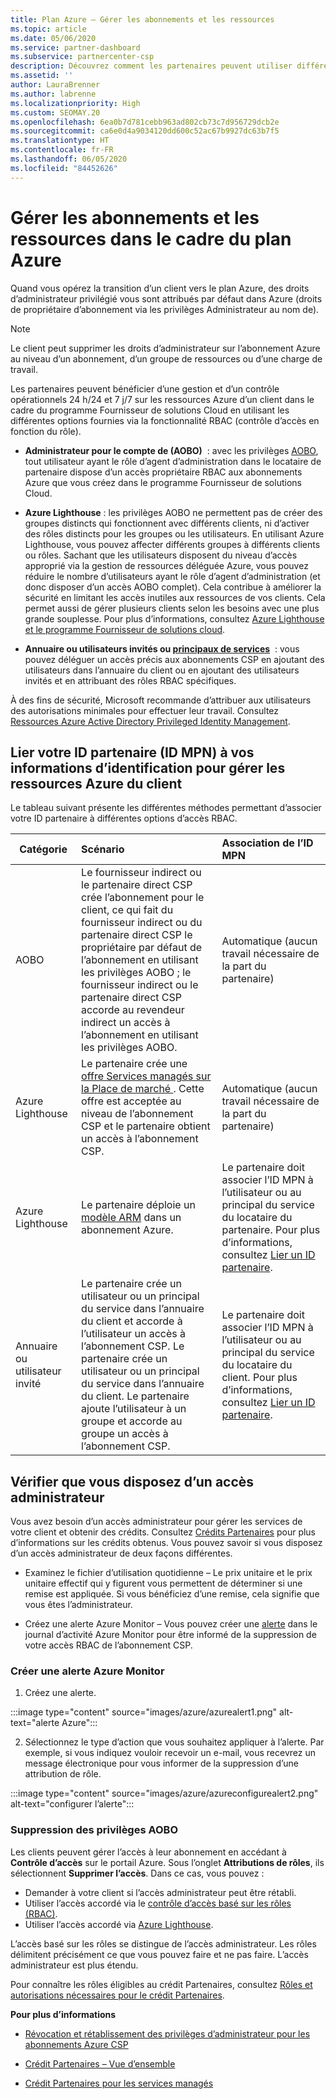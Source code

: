 ```yaml
---
title: Plan Azure – Gérer les abonnements et les ressources
ms.topic: article
ms.date: 05/06/2020
ms.service: partner-dashboard
ms.subservice: partnercenter-csp
description: Découvrez comment les partenaires peuvent utiliser différentes options de contrôle d’accès basé sur les rôles (RBAC) pour bénéficier d’une gestion et d’un contrôle opérationnels sur les ressources Azure d’un client.
ms.assetid: ''
author: LauraBrenner
ms.author: labrenne
ms.localizationpriority: High
ms.custom: SEOMAY.20
ms.openlocfilehash: 6ea0b7d781cebb963ad802cb73c7d956729dcb2e
ms.sourcegitcommit: ca6e0d4a9034120dd600c52ac67b9927dc63b7f5
ms.translationtype: HT
ms.contentlocale: fr-FR
ms.lasthandoff: 06/05/2020
ms.locfileid: "84452626"
---
```

# <a name="manage-subscriptions-and-resources-under-the-azure-plan"></a>Gérer les abonnements et les ressources dans le cadre du plan Azure

Quand vous opérez la transition d’un client vers le plan Azure, des droits d’administrateur privilégié vous sont attribués par défaut dans Azure (droits de propriétaire d’abonnement via les privilèges Administrateur au nom de).

 > [!NOTE]
 > Le client peut supprimer les droits d’administrateur sur l’abonnement Azure au niveau d’un abonnement, d’un groupe de ressources ou d’une charge de travail. 

 Les partenaires peuvent bénéficier d’une gestion et d’un contrôle opérationnels 24 h/24 et 7 j/7 sur les ressources Azure d’un client dans le cadre du programme Fournisseur de solutions Cloud en utilisant les différentes options fournies via la fonctionnalité RBAC (contrôle d’accès en fonction du rôle). 

- **Administrateur pour le compte de (AOBO)**  : avec les privilèges [AOBO](https://channel9.msdn.com/Series/cspdev/Module-11-Admin-On-Behalf-Of-AOBO), tout utilisateur ayant le rôle d’agent d’administration dans le locataire de partenaire dispose d’un accès propriétaire RBAC aux abonnements Azure que vous créez dans le programme Fournisseur de solutions Cloud.

- **Azure Lighthouse** : les privilèges AOBO ne permettent pas de créer des groupes distincts qui fonctionnent avec différents clients, ni d’activer des rôles distincts pour les groupes ou les utilisateurs. En utilisant Azure Lighthouse, vous pouvez affecter différents groupes à différents clients ou rôles. Sachant que les utilisateurs disposent du niveau d’accès approprié via la gestion de ressources déléguée Azure, vous pouvez réduire le nombre d’utilisateurs ayant le rôle d’agent d’administration (et donc disposer d’un accès AOBO complet). Cela contribue à améliorer la sécurité en limitant les accès inutiles aux ressources de vos clients. Cela permet aussi de gérer plusieurs clients selon les besoins avec une plus grande souplesse. Pour plus d’informations, consultez [Azure Lighthouse et le programme Fournisseur de solutions cloud](https://docs.microsoft.com/azure/lighthouse/concepts/cloud-solution-provider).

-  **Annuaire ou utilisateurs invités ou [principaux de services](https://docs.microsoft.com/azure/active-directory/develop/app-objects-and-service-principals)**  : vous pouvez déléguer un accès précis aux abonnements CSP en ajoutant des utilisateurs dans l’annuaire du client ou en ajoutant des utilisateurs invités et en attribuant des rôles RBAC spécifiques. 

À des fins de sécurité, Microsoft recommande d’attribuer aux utilisateurs des autorisations minimales pour effectuer leur travail. Consultez [Ressources Azure Active Directory Privileged Identity Management](https://docs.microsoft.com/azure/active-directory/privileged-identity-management/pim-configure). 

## <a name="link-your-partner-id-mpn-idto-your-credentials-for-managing-customers-azure-resources"></a>Lier votre ID partenaire (ID MPN) à vos informations d’identification pour gérer les ressources Azure du client

Le tableau suivant présente les différentes méthodes permettant d’associer votre ID partenaire à différentes options d’accès RBAC.

|**Catégorie**   |**Scénario**   |**Association de l’ID MPN**|
|-----------------|:------------------------|:------------------|
|AOBO   |Le fournisseur indirect ou le partenaire direct CSP crée l’abonnement pour le client, ce qui fait du fournisseur indirect ou du partenaire direct CSP le propriétaire par défaut de l’abonnement en utilisant les privilèges AOBO ; le fournisseur indirect ou le partenaire direct CSP accorde au revendeur indirect un accès à l’abonnement en utilisant les privilèges AOBO.|Automatique (aucun travail nécessaire de la part du partenaire)|
|Azure Lighthouse|Le partenaire crée une [offre Services managés sur la Place de marché ](https://docs.microsoft.com/azure/lighthouse/concepts/managed-services-offers). Cette offre est acceptée au niveau de l’abonnement CSP et le partenaire obtient un accès à l’abonnement CSP.|Automatique (aucun travail nécessaire de la part du partenaire)|
|Azure Lighthouse|Le partenaire déploie un [modèle ARM](https://docs.microsoft.com/azure/lighthouse/how-to/onboard-customer) dans un abonnement Azure.|Le partenaire doit associer l’ID MPN à l’utilisateur ou au principal du service du locataire du partenaire. Pour plus d’informations, consultez [Lier un ID partenaire](https://docs.microsoft.com/azure/billing/billing-partner-admin-link-started).|
|Annuaire ou utilisateur invité|Le partenaire crée un utilisateur ou un principal du service dans l’annuaire du client et accorde à l’utilisateur un accès à l’abonnement CSP. Le partenaire crée un utilisateur ou un principal du service dans l’annuaire du client. Le partenaire ajoute l’utilisateur à un groupe et accorde au groupe un accès à l’abonnement CSP.|Le partenaire doit associer l’ID MPN à l’utilisateur ou au principal du service du locataire du client. Pour plus d’informations, consultez [Lier un ID partenaire](https://docs.microsoft.com/azure/billing/billing-partner-admin-link-started).|

## <a name="confirm-that-you-have-admin-access"></a>Vérifier que vous disposez d’un accès administrateur

Vous avez besoin d’un accès administrateur pour gérer les services de votre client et obtenir des crédits. Consultez [Crédits Partenaires](partner-earned-credit.md) pour plus d’informations sur les crédits obtenus. Vous pouvez savoir si vous disposez d’un accès administrateur de deux façons différentes.

- Examinez le fichier d’utilisation quotidienne – Le prix unitaire et le prix unitaire effectif qui y figurent vous permettent de déterminer si une remise est appliquée. Si vous bénéficiez d’une remise, cela signifie que vous êtes l’administrateur.

- Créez une alerte Azure Monitor – Vous pouvez créer une [alerte](https://docs.microsoft.com/azure/azure-monitor/platform/alerts-activity-log) dans le journal d’activité Azure Monitor pour être informé de la suppression de votre accès RBAC de l’abonnement CSP.

### <a name="create-an-azure-monitor-alert"></a>Créer une alerte Azure Monitor

1. Créez une alerte.

:::image type="content" source="images/azure/azurealert1.png" alt-text="alerte Azure":::

2. Sélectionnez le type d’action que vous souhaitez appliquer à l’alerte. Par exemple, si vous indiquez vouloir recevoir un e-mail, vous recevrez un message électronique pour vous informer de la suppression d’une attribution de rôle.

:::image type="content" source="images/azure/azureconfigurealert2.png" alt-text="configurer l’alerte":::

### <a name="aobo-removal"></a>Suppression des privilèges AOBO

Les clients peuvent gérer l’accès à leur abonnement en accédant à **Contrôle d’accès** sur le portail Azure. Sous l’onglet **Attributions de rôles**, ils sélectionnent **Supprimer l’accès**. Dans ce cas, vous pouvez :

- Demander à votre client si l’accès administrateur peut être rétabli.
- Utiliser l’accès accordé via le [contrôle d’accès basé sur les rôles (RBAC)](https://docs.microsoft.com/azure/role-based-access-control/overview).
- Utiliser l’accès accordé via [Azure Lighthouse](https://azure.microsoft.com/services/azure-lighthouse/).

L’accès basé sur les rôles se distingue de l’accès administrateur. Les rôles délimitent précisément ce que vous pouvez faire et ne pas faire. L’accès administrateur est plus étendu.

Pour connaître les rôles éligibles au crédit Partenaires, consultez [Rôles et autorisations nécessaires pour le crédit Partenaires](https://query.prod.cms.rt.microsoft.com/cms/api/am/binary/RE3QuW2).




**Pour plus d’informations**

- [Révocation et rétablissement des privilèges d’administrateur pour les abonnements Azure CSP](revoke-reinstate-csp.md)

- [Crédit Partenaires – Vue d’ensemble](partner-earned-credit.md)

- [Crédit Partenaires pour les services managés](partner-earned-credit-explanation.md)